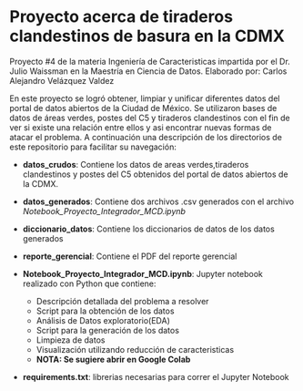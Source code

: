 # Proyecto acerca de tiraderos clandestinos de basura en la CDMX
Proyecto #4 de la materia Ingeniería de Caracteristicas impartida por el Dr. Julio Waissman en la Maestría en Ciencia de Datos.
Elaborado por: Carlos Alejandro Velázquez Valdez

En este proyecto se logró obtener, limpiar y unificar diferentes datos del portal de datos abiertos de la Ciudad de México. Se utilizaron bases de datos de áreas verdes, postes del C5 y tiraderos clandestinos con el fin de ver si existe una relación entre ellos y asi encontrar nuevas formas de atacar el problema.
A continuación una descripción de los directorios de este repositorio para facilitar su navegación:

*   **datos_crudos**: Contiene los datos de areas verdes,tiraderos clandestinos y postes del C5 obtenidos del portal de datos abiertos de la CDMX.
*   **datos_generados**: Contiene dos archivos .csv generados con el archivo *Notebook_Proyecto_Integrador_MCD.ipynb*
*   **diccionario_datos**: Contiene los diccionarios de datos de los datos generados
*   **reporte_gerencial**: Contiene el PDF del reporte gerencial
*   **Notebook_Proyecto_Integrador_MCD.ipynb**: Jupyter notebook realizado con Python que contiene:
      * Descripción detallada del problema a resolver
      * Script para la obtención de los datos
      * Análisis de Datos exploratorio(EDA)
      * Script para la generación de los datos
      * Limpieza de datos
      * Visualización utilizando reducción de caracteristicas
      * **NOTA: Se sugiere abrir en Google Colab**

*  **requirements.txt**: librerias necesarias para correr el Jupyter Notebook
